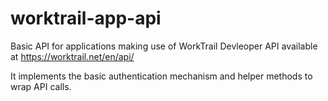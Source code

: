 # worktrail-app-api

Basic API for applications making use of WorkTrail Devleoper API
available at https://worktrail.net/en/api/

It implements the basic authentication mechanism and helper methods to
wrap API calls.



